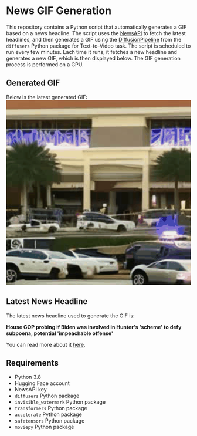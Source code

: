 # News GIF Generation
This repository contains a Python script that automatically generates a GIF based on a news headline. The script uses the [NewsAPI](https://newsapi.org/) to fetch the latest headlines, and then generates a GIF using the [DiffusionPipeline](https://github.com/huggingface/diffusers) from the `diffusers` Python package for Text-to-Video task.
The script is scheduled to run every few minutes. Each time it runs, it fetches a new headline and generates a new GIF, which is then displayed below. The GIF generation process is performed on a GPU.

## Generated GIF
Below is the latest generated GIF:
![Generated GIF](output.gif?raw=true&v=1703806450)

## Latest News Headline
The latest news headline used to generate the GIF is:

**House GOP probing if Biden was involved in Hunter's 'scheme' to defy subpoena, potential 'impeachable offense'**

You can read more about it [here](https://www.foxnews.com/politics/house-gop-probing-biden-was-involved-hunters-scheme-defy-subpoena-impeachable-offense).

## Requirements
- Python 3.8
- Hugging Face account
- NewsAPI key
- `diffusers` Python package
- `invisible_watermark` Python package
- `transformers` Python package
- `accelerate` Python package
- `safetensors` Python package
- `moviepy` Python package
